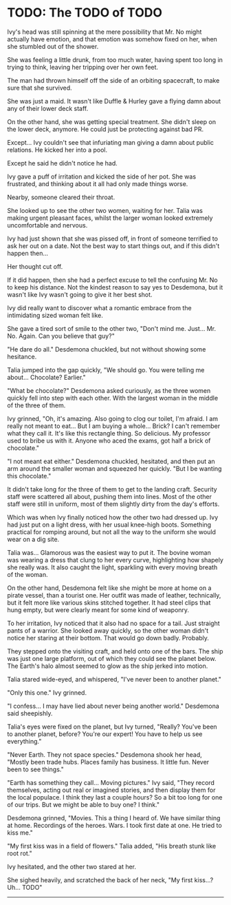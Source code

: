 # TODO: The TODO of TODO

Ivy's head was still spinning at the mere possibility that Mr. No might actually have emotion, and that emotion was somehow fixed on her, when she stumbled out of the shower.

She was feeling a little drunk, from too much water, having spent too long in trying to think, leaving her tripping over her own feet.

The man had thrown himself off the side of an orbiting spacecraft, to make sure that she survived.

She was just a maid. It wasn't like Duffle & Hurley gave a flying damn about any of their lower deck staff.

On the other hand, she was getting special treatment. She didn't sleep on the lower deck, anymore. He could just be protecting against bad PR.

Except... Ivy couldn't see that infuriating man giving a damn about public relations. He kicked her into a pool.

Except he said he didn't notice he had.

Ivy gave a puff of irritation and kicked the side of her pot. She was frustrated, and thinking about it all had only made things worse.

Nearby, someone cleared their throat.

She looked up to see the other two women, waiting for her. Talia was making urgent pleasant faces, whilst the larger woman looked extremely uncomfortable and nervous.

Ivy had just shown that she was pissed off, in front of someone terrified to ask her out on a date. Not the best way to start things out, and if this didn't happen then...

Her thought cut off.

If it did happen, then she had a perfect excuse to tell the confusing Mr. No to keep his distance. Not the kindest reason to say yes to Desdemona, but it wasn't like Ivy wasn't going to give it her best shot.

Ivy did really want to discover what a romantic embrace from the intimidating sized woman felt like.

She gave a tired sort of smile to the other two, "Don't mind me. Just... Mr. No. Again. Can you believe that guy?"

"He dare do all." Desdemona chuckled, but not without showing some hesitance.

Talia jumped into the gap quickly, "We should go. You were telling me about... Chocolate? Earlier."

"What be chocolate?" Desdemona asked curiously, as the three women quickly fell into step with each other. With the largest woman in the middle of the three of them.

Ivy grinned, "Oh, it's amazing. Also going to clog our toilet, I'm afraid. I am really not meant to eat... But I am buying a whole... Brick? I can't remember what they call it. It's like this rectangle thing. So delicious. My professor used to bribe us with it. Anyone who aced the exams, got half a brick of chocolate."

"I not meant eat either." Desdemona chuckled, hesitated, and then put an arm around the smaller woman and squeezed her quickly. "But I be wanting this chocolate."

It didn't take long for the three of them to get to the landing craft. Security staff were scattered all about, pushing them into lines. Most of the other staff were still in uniform, most of them slightly dirty from the day's efforts.

Which was when Ivy finally noticed how the other two had dressed up. Ivy had just put on a light dress, with her usual knee-high boots. Something practical for romping around, but not all the way to the uniform she would wear on a dig site.

Talia was... Glamorous was the easiest way to put it. The bovine woman was wearing a dress that clung to her every curve, highlighting how shapely she really was. It also caught the light, sparkling with every moving breath of the woman.

On the other hand, Desdemona felt like she might be more at home on a pirate vessel, than a tourist one. Her outfit was made of leather, technically, but it felt more like various skins stitched together. It had steel clips that hung empty, but were clearly meant for some kind of weaponry.

To her irritation, Ivy noticed that it also had no space for a tail. Just straight pants of a warrior. She looked away quickly, so the other woman didn't notice her staring at their bottom. That would go down badly. Probably.

They stepped onto the visiting craft, and held onto one of the bars. The ship was just one large platform, out of which they could see the planet below. The Earth's halo almost seemed to glow as the ship jerked into motion.

Talia stared wide-eyed, and whispered, "I've never been to another planet."

"Only this one." Ivy grinned.

"I confess... I may have lied about never being another world." Desdemona said sheepishly.

Talia's eyes were fixed on the planet, but Ivy turned, "Really? You've been to another planet, before? You're our expert! You have to help us see everything."

"Never Earth. They not space species." Desdemona shook her head, "Mostly been trade hubs. Places family has business. It little fun. Never been to see things."

"Earth has something they call... Moving pictures." Ivy said, "They record themselves, acting out real or imagined stories, and then display them for the local populace. I think they last a couple hours? So a bit too long for one of our trips. But we might be able to buy one? I think."

Desdemona grinned, "Movies. This a thing I heard of. We have similar thing at home. Recordings of the heroes. Wars. I took first date at one. He tried to kiss me."

"My first kiss was in a field of flowers." Talia added, "His breath stunk like root rot."

Ivy hesitated, and the other two stared at her.

She sighed heavily, and scratched the back of her neck, "My first kiss...? Uh... TODO"

[//]: # (TODO - All going planetside, after finishing work)
[//]: # (TODO - Ivy to go on date with Desdemona)
[//]: # (TODO - Ivy explains star stones)

[//]: # (TODO)
[//]: # (Ivy has three hearts)
[//]: # (Ivy has roots in her feet)
[//]: # (No caught angry guest.)

[//]: # (TODO - About 300 lines per chapter)
[//]: # (TODO - 13 chapters, to represent Ivy's luck)
[//]: # (TODO - Ivy's rescuer is not a person. He's an animated piece of leather. No real self-determination. Should he grow?)
[//]: # (Rescuer's name is No.)
[//]: # (The cruise company is Duffle & Hurley - both sea names)
[//]: # (The commander's name is Amir - "Commander commander")
[//]: # (TODO - The AI the uppers get, also pilots the ship. Ivy has an influence on her.)
[//]: # (TODO - After surviving crash, Desdemona unworried, because her people will come looking for them.)

[//]: # (Talia Bovina-grego)
[//]: # (Bovine alien)

[//]: # (Desdemona Kralicata)
[//]: # (Demon-like alien)
[//]: # (Princess in hiding)

---

[//]: # (The Tumultuous Tours of Ivy Green)
[//]: # (TODO - Accident prone, green-skinned plant-based alien, joins a intergalactic tour agency to get to explore things)
